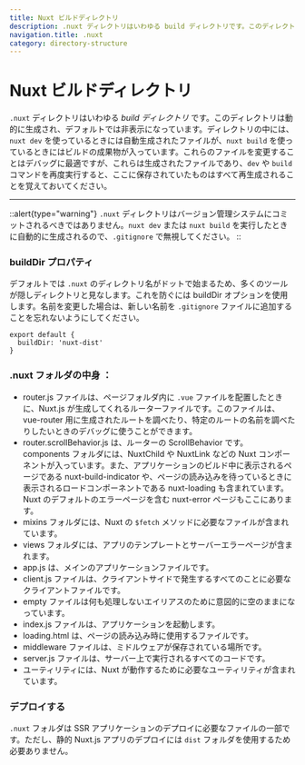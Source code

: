 ```yaml
---
title: Nuxt ビルドディレクトリ
description: .nuxt ディレクトリはいわゆる build ディレクトリです。このディレクトリは動的に生成され、デフォルトでは非表示になっています。ディレクトリの中には、nuxt dev を使っているときには自動生成されたファイルが、nuxt build を使っているときにはビルドの成果物が入っています。
navigation.title: .nuxt
category: directory-structure
---
```

# Nuxt ビルドディレクトリ

`.nuxt` ディレクトリはいわゆる _build ディレクトリ_ です。このディレクトリは動的に生成され、デフォルトでは非表示になっています。ディレクトリの中には、`nuxt dev` を使っているときには自動生成されたファイルが、`nuxt build` を使っているときにはビルドの成果物が入っています。これらのファイルを変更することはデバッグに最適ですが、これらは生成されたファイルであり、`dev` や `build` コマンドを再度実行すると、ここに保存されていたものはすべて再生成されることを覚えておいてください。

---

::alert{type="warning"}
`.nuxt` ディレクトリはバージョン管理システムにコミットされるべきではありません。`nuxt dev` または `nuxt build` を実行したときに自動的に生成されるので、`.gitignore` で無視してください。
::

### buildDir プロパティ

デフォルトでは `.nuxt` のディレクトリ名がドットで始まるため、多くのツールが隠しディレクトリと見なします。これを防ぐには buildDir オプションを使用します。名前を変更した場合は、新しい名前を `.gitignore` ファイルに追加することを忘れないようにしてください。

```js{}[nuxt.config.js]
export default {
  buildDir: 'nuxt-dist'
}
```

### .nuxt フォルダの中身 ：

- router.js ファイルは、ページフォルダ内に `.vue` ファイルを配置したときに、Nuxt.js が生成してくれるルーターファイルです。このファイルは、vue-router 用に生成されたルートを調べたり、特定のルートの名前を調べたりしたいときのデバッグに使うことができます。
- router.scrollBehavior.js は、ルーターの ScrollBehavior です。
components フォルダには、NuxtChild や NuxtLink などの Nuxt コンポーネントが入っています。また、アプリケーションのビルド中に表示されるページである nuxt-build-indicator や、ページの読み込みを待っているときに表示されるロードコンポーネントである nuxt-loading も含まれています。Nuxt のデフォルトのエラーページを含む nuxt-error ページもここにあります。
- mixins フォルダには、Nuxt の `$fetch` メソッドに必要なファイルが含まれています。
- views フォルダには、アプリのテンプレートとサーバーエラーページが含まれます。
- app.js は、メインのアプリケーションファイルです。
- client.js ファイルは、クライアントサイドで発生するすべてのことに必要なクライアントファイルです。
- empty ファイルは何も処理しないエイリアスのために意図的に空のままになっています。
- index.js ファイルは、アプリケーションを起動します。
- loading.html は、ページの読み込み時に使用するファイルです。
- middleware ファイルは、ミドルウェアが保存されている場所です。
- server.js ファイルは、サーバー上で実行されるすべてのコードです。
- ユーティリティには、Nuxt が動作するために必要なユーティリティが含まれています。

### デプロイする

`.nuxt` フォルダは SSR アプリケーションのデプロイに必要なファイルの一部です。ただし、静的 Nuxt.js アプリのデプロイには `dist` フォルダを使用するため必要ありません。
